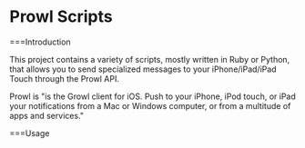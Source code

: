 Prowl Scripts
=============

===Introduction

This project contains a variety of scripts, mostly written in Ruby or Python, that allows you to send specialized messages to your iPhone/iPad/iPad Touch through the Prowl API.

Prowl is "is the Growl client for iOS. Push to your iPhone, iPod touch, or iPad your notifications from a Mac or Windows computer, or from a multitude of apps and services."

===Usage


